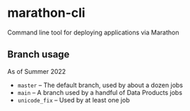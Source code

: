# marathon-cli
Command line tool for deploying applications via Marathon

## Branch usage
As of Summer 2022
- `master` – The default branch, used by about a dozen jobs
- `main` – A branch used by a handful of Data Products jobs
- `unicode_fix` – Used by at least one job 
